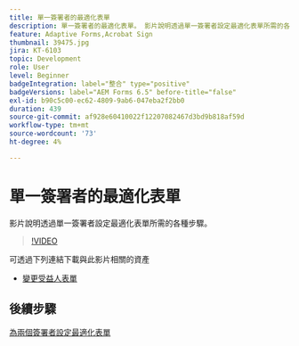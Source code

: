 ```yaml
---
title: 單一簽署者的最適化表單
description: 單一簽署者的最適化表單。 影片說明透過單一簽署者設定最適化表單所需的各種步驟。
feature: Adaptive Forms,Acrobat Sign
thumbnail: 39475.jpg
jira: KT-6103
topic: Development
role: User
level: Beginner
badgeIntegration: label="整合" type="positive"
badgeVersions: label="AEM Forms 6.5" before-title="false"
exl-id: b90c5c00-ec62-4809-9ab6-047eba2f2bb0
duration: 439
source-git-commit: af928e60410022f12207082467d3bd9b818af59d
workflow-type: tm+mt
source-wordcount: '73'
ht-degree: 4%

---
```


# 單一簽署者的最適化表單


影片說明透過單一簽署者設定最適化表單所需的各種步驟。

>[!VIDEO](https://video.tv.adobe.com/v/39475?quality=12&learn=on)

可透過下列連結下載與此影片相關的資產

* [變更受益人表單](assets/change-of-beneficiary-form.zip)

## 後續步驟

[為兩個簽署者設定最適化表單](./configure-adaptive-form-for-two-signers.md)

